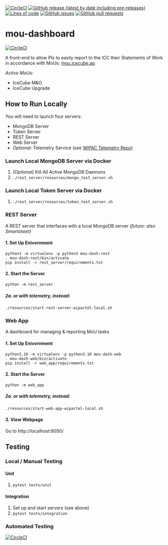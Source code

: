 <!--- Top of README Badges (automated) --->
[![CircleCI](https://img.shields.io/circleci/build/github/WIPACrepo/mou-dashboard)](https://app.circleci.com/pipelines/github/WIPACrepo/mou-dashboard?branch=master&filter=all) [![GitHub release (latest by date including pre-releases)](https://img.shields.io/github/v/release/WIPACrepo/mou-dashboard?include_prereleases)](https://github.com/WIPACrepo/mou-dashboard/) [![Lines of code](https://img.shields.io/tokei/lines/github/WIPACrepo/mou-dashboard)](https://github.com/WIPACrepo/mou-dashboard/) [![GitHub issues](https://img.shields.io/github/issues/WIPACrepo/mou-dashboard)](https://github.com/WIPACrepo/mou-dashboard/issues?q=is%3Aissue+sort%3Aupdated-desc+is%3Aopen) [![GitHub pull requests](https://img.shields.io/github/issues-pr/WIPACrepo/mou-dashboard)](https://github.com/WIPACrepo/mou-dashboard/pulls?q=is%3Apr+sort%3Aupdated-desc+is%3Aopen) 
<!--- End of README Badges (automated) --->
# mou-dashboard

[![CircleCI](https://circleci.com/gh/WIPACrepo/mou-dashboard/tree/master.svg?style=shield)](https://circleci.com/gh/WIPACrepo/mou-dashboard/tree/master)

A front-end to allow PIs to easily report to the ICC their
Statements of Work in accordance with MoUs:
[mou.icecube.aq](https://mou.icecube.aq/)

*Active MoUs:*
- IceCube M&O
- IceCube Upgrade


## How to Run Locally
You will need to launch four servers:
- MongoDB Server
- Token Server
- REST Server
- Web Server
- *Optional:* Telemetry Service (see [WIPAC Telemetry Repo](https://github.com/WIPACrepo/wipac-telemetry-prototype#wipac-telemetry-prototype))

### Launch Local MongoDB Server via Docker
1. *(Optional)* Kill All Active MongoDB Daemons
1. `./rest_server/resources/mongo_test_server.sh`

### Launch Local Token Server via Docker
1. `./rest_server/resources/token_test_server.sh`

### REST Server
A REST server that interfaces with a local MongoDB server *(future: also Smartsheet)*

#### 1. Set Up Enivornment
    python3 -m virtualenv -p python3 mou-dash-rest
    . mou-dash-rest/bin/activate
    pip install -r rest_server/requirements.txt

#### 2. Start the Server
    python -m rest_server

##### 2a. or with telemetry, instead:
    ./resources/start-rest-server-wipactel-local.sh

### Web App
A dashboard for managing & reporting MoU tasks

#### 1. Set Up Enivornment
    python3.10 -m virtualenv -p python3.10 mou-dash-web
    . mou-dash-web/bin/activate
    pip install -r web_app/requirements.txt

#### 2. Start the Server
    python -m web_app

##### 2a. or with telemetry, instead:
    ./resources/start-web-app-wipactel-local.sh

#### 3. View Webpage
Go to http://localhost:8050/


## Testing

### Local / Manual Testing
#### Unit
1. `pytest tests/unit`
#### Integration
1. Set up and start servers (see above)
1. `pytest tests/integration`

### Automated Testing
[![CircleCI](https://circleci.com/gh/WIPACrepo/mou-dashboard/tree/master.svg?style=shield)](https://circleci.com/gh/WIPACrepo/mou-dashboard/tree/master)


